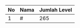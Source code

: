 | No | Nama            | Jumlah Level |
|----|-----------------|--------------|
| 1  | #    |    265        |
